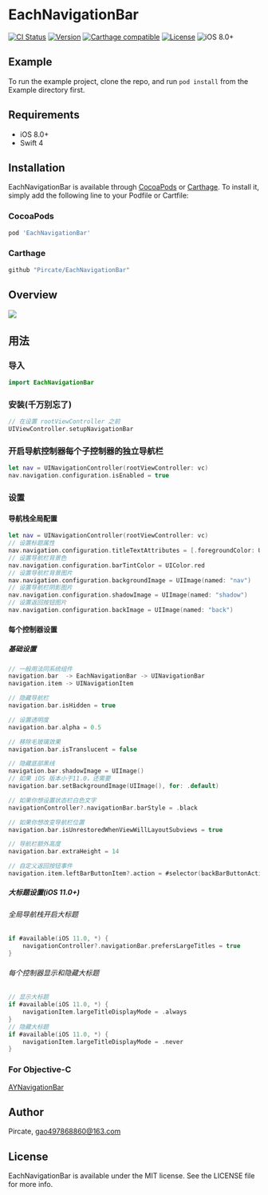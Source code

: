# EachNavigationBar

[![CI Status](http://img.shields.io/travis/Pircate/EachNavigationBar.svg?style=flat)](https://travis-ci.org/Pircate/EachNavigationBar)
[![Version](https://img.shields.io/cocoapods/v/EachNavigationBar.svg?style=flat)](http://cocoapods.org/pods/EachNavigationBar)
[![Carthage compatible](https://img.shields.io/badge/Carthage-compatible-4BC51D.svg?style=flat)](https://github.com/Carthage/Carthage)
[![License](https://img.shields.io/cocoapods/l/EachNavigationBar.svg?style=flat)](http://cocoapods.org/pods/EachNavigationBar)
![iOS 8.0+](https://img.shields.io/badge/iOS-8.0%2B-blue.svg)

## Example

To run the example project, clone the repo, and run `pod install` from the Example directory first.

## Requirements

* iOS 8.0+
* Swift 4

## Installation

EachNavigationBar is available through [CocoaPods](http://cocoapods.org) or [Carthage](https://github.com/Carthage/Carthage). To install
it, simply add the following line to your Podfile or Cartfile:

### CocoaPods

```ruby
pod 'EachNavigationBar'
```

### Carthage
```ruby
github "Pircate/EachNavigationBar"
```

## Overview

![](https://github.com/Pircate/EachNavigationBar/blob/master/demo.gif)

## 用法

### 导入

``` swift
import EachNavigationBar
```

### 安装(千万别忘了)

``` swift
// 在设置 rootViewController 之前
UIViewController.setupNavigationBar
```

### 开启导航控制器每个子控制器的独立导航栏

``` swift
let nav = UINavigationController(rootViewController: vc)
nav.navigation.configuration.isEnabled = true
```

###  设置
#### 导航栈全局配置

``` swift
let nav = UINavigationController(rootViewController: vc)
// 设置标题属性
nav.navigation.configuration.titleTextAttributes = [.foregroundColor: UIColor.blue]
// 设置导航栏背景色
nav.navigation.configuration.barTintColor = UIColor.red
// 设置导航栏背景图片
nav.navigation.configuration.backgroundImage = UIImage(named: "nav")
// 设置导航栏阴影图片
nav.navigation.configuration.shadowImage = UIImage(named: "shadow")
// 设置返回按钮图片
nav.navigation.configuration.backImage = UIImage(named: "back")
```

#### 每个控制器设置
##### 基础设置

``` swift
// 一般用法同系统组件
navigation.bar  -> EachNavigationBar -> UINavigationBar
navigation.item -> UINavigationItem

// 隐藏导航栏
navigation.bar.isHidden = true

// 设置透明度
navigation.bar.alpha = 0.5

// 移除毛玻璃效果
navigation.bar.isTranslucent = false

// 隐藏底部黑线
navigation.bar.shadowImage = UIImage()
// 如果 iOS 版本小于11.0，还需要
navigation.bar.setBackgroundImage(UIImage(), for: .default)

// 如果你想设置状态栏白色文字
navigationController?.navigationBar.barStyle = .black

// 如果你想改变导航栏位置
navigation.bar.isUnrestoredWhenViewWillLayoutSubviews = true

// 导航栏额外高度
navigation.bar.extraHeight = 14

// 自定义返回按钮事件
navigation.item.leftBarButtonItem?.action = #selector(backBarButtonAction)
```

##### 大标题设置(iOS 11.0+)

###### 全局导航栈开启大标题
``` swift
if #available(iOS 11.0, *) {
    navigationController?.navigationBar.prefersLargeTitles = true
}
```
###### 每个控制器显示和隐藏大标题
```swift
// 显示大标题
if #available(iOS 11.0, *) {
    navigationItem.largeTitleDisplayMode = .always
}
// 隐藏大标题
if #available(iOS 11.0, *) {
    navigationItem.largeTitleDisplayMode = .never
}
```

### For Objective-C
[AYNavigationBar](https://github.com/Pircate/AYNavigationBar)

## Author

Pircate, gao497868860@163.com

## License

EachNavigationBar is available under the MIT license. See the LICENSE file for more info.
